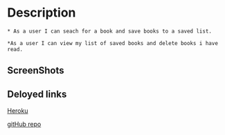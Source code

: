 # Description   

    * As a user I can seach for a book and save books to a saved list.

    *As a user I can view my list of saved books and delete books i have read.

## ScreenShots



## Deloyed links

[Heroku](https://calm-peak-82404.herokuapp.com/)

[gitHub repo](https://github.com/ehunter7/google-book-search)